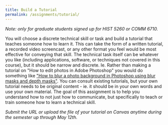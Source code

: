 ```yaml
---
title: Build a Tutorial
permalink: /assignments/tutorial/
---
```


*Note: only for graduate students signed up for HIST 5260 or COMM 6710.*

You will choose a discrete technical skill or task and build a tutorial that teaches someone how to learn it. This can take the form of a written tutorial, a recorded video screencast, or any other format you feel would be most effective for conveying that skill. The technical task itself can be whatever you like (including applications, software, or techniques not covered in this course), but it should be narrow and discrete. Ie. Rather than making a tutorial on "How to edit photos in Adobe Photoshop" you would do something like ["How to blur a photo background in Photoshop using blur masks and depth masks"](https://photoshopcafe.com/blur-photo-background-photoshop-using-blur-masks-depth-maps/). You can consult existing tutorials, but your own tutorial needs to be original content - ie. it should be in your own words and use your own material. The goal of this assignment is to help you understand how to not just how to communicate, but specifically to teach or train someone how to learn a technical skill.

*Submit the URL or upload the file of your tutorial on Canvas anytime during the semester up through May 12th.*